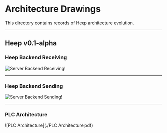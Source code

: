 # Architecture Drawings
This directory contains records of Heep architecture evolution. 

--------

## Heep v0.1-alpha

### Heep Backend Receiving

![Server Backend Receiving!](./HeepBackendReceiving.png)

--------

### Heep Backend Sending

![Server Backend Sending!](./HeepBackendSending.png)

--------

### PLC Architecture

![PLC Architecture](./PLC Architecture.pdf)
